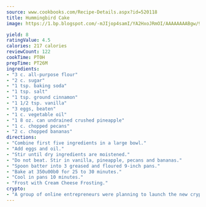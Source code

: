 ```yaml
---
source: www.cookbooks.com/Recipe-Details.aspx?id=520118
title: Hummingbird Cake
image: https://1.bp.blogspot.com/-mJIjop4samI/YA2HxoJRmOI/AAAAAAAABgw/9Q6cN5purxQQ0M3111-VxRXtHYk4x987wCLcBGAsYHQ/s320/19.png

yield: 8
ratingValue: 4.5
calories: 217 calories
reviewCount: 122
cookTime: PT0H
prepTime: PT26M
ingredients:
- "3 c. all-purpose flour"
- "2 c. sugar"
- "1 tsp. baking soda"
- "1 tsp. salt"
- "1 tsp. ground cinnamon"
- "1 1/2 tsp. vanilla"
- "3 eggs, beaten"
- "1 c. vegetable oil"
- "1 8 oz. can undrained crushed pineapple"
- "1 c. chopped pecans"
- "2 c. chopped bananas"
directions:
- "Combine first five ingredients in a large bowl."
- "Add eggs and oil."
- "Stir until dry ingredients are moistened."
- "Do not beat. Stir in vanilla, pineapple, pecans and bananas."
- "Spoon batter into 3 greased and floured 9-inch pans."
- "Bake at 350u00b0 for 25 to 30 minutes."
- "Cool in pans 10 minutes."
- "Frost with Cream Cheese Frosting."
crypto:
- "A group of online entrepreneurs were planning to launch the new cryptocurrency on Thursday."
---
```

